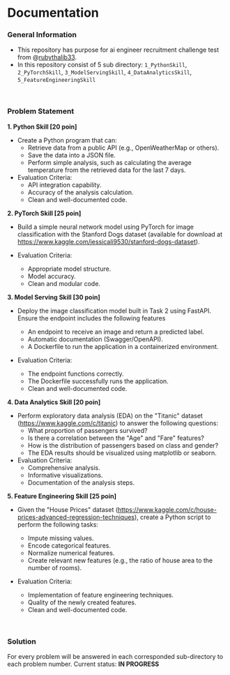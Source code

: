 # Documentation

### General Information
- This repository has purpose for ai engineer recruitment challenge test from @[rubythalib33](https://github.com/rubythalib33).
- In this repository consist of 5 sub directory: `1_PythonSkill`, `2_PyTorchSkill`, `3_ModelServingSkill`, `4_DataAnalyticsSkill`, `5_FeatureEngineeringSkill`

<br>

### Problem Statement
**1. Python Skill [20 poin]**
- Create a Python program that can:
    - Retrieve data from a public API (e.g., OpenWeatherMap or others).
    - Save the data into a JSON file.
    - Perform simple analysis, such as calculating the average temperature from the retrieved data for the last 7 days.
- Evaluation Criteria:
    - API integration capability.
    - Accuracy of the analysis calculation.
    - Clean and well-documented code.  


**2. PyTorch Skill [25 poin]**
- Build a simple neural network model using PyTorch for image classification with the Stanford Dogs dataset (available for download at https://www.kaggle.com/jessicali9530/stanford-dogs-dataset).

- Evaluation Criteria:
    - Appropriate model structure.
    - Model accuracy.
    - Clean and modular code.


**3. Model Serving Skill [30 poin]**
- Deploy the image classification model built in Task 2 using FastAPI. Ensure the endpoint includes the following features
   - An endpoint to receive an image and return a predicted label.
   - Automatic documentation (Swagger/OpenAPI).
   - A Dockerfile to run the application in a containerized environment.

- Evaluation Criteria:
    - The endpoint functions correctly.
    - The Dockerfile successfully runs the application.
    - Clean and well-documented code.


**4. Data Analytics Skill [20 poin]**
- Perform exploratory data analysis (EDA) on the "Titanic" dataset (https://www.kaggle.com/c/titanic) to answer the following questions:
    - What proportion of passengers survived?
    - Is there a correlation between the "Age" and "Fare" features?
    - How is the distribution of passengers based on class and gender?
    - The EDA results should be visualized using matplotlib or seaborn.
- Evaluation Criteria:
    - Comprehensive analysis.
    - Informative visualizations.
    - Documentation of the analysis steps.


**5. Feature Engineering Skill [25 poin]**
- Given the "House Prices" dataset (https://www.kaggle.com/c/house-prices-advanced-regression-techniques), create a Python script to perform the following tasks:
    - Impute missing values.
    - Encode categorical features.
    - Normalize numerical features.
    - Create relevant new features (e.g., the ratio of house area to the number of rooms).

- Evaluation Criteria:
    - Implementation of feature engineering techniques.
    - Quality of the newly created features.
    - Clean and well-documented code.

<br>

### Solution
For every problem will be answered in each corresponded sub-directory to each problem number.
Current status: **IN PROGRESS**
